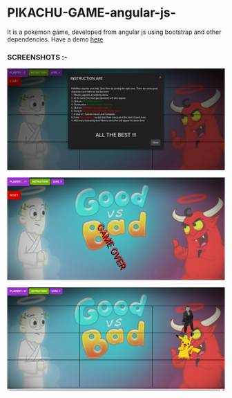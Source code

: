 # PIKACHU-GAME-angular-js-
It is a pokemon game, developed from angular js using bootstrap and other dependencies. 
Have a demo [here](https://pikachu-game-angular-js.firebaseapp.com/)
### SCREENSHOTS :-

<P>
    <img src="screenshots/image1.png" alt="game-screenshot-1">
</P>

<p>
    <img src="screenshots/image2.png" alt="game-screenshot-2">
</p>

<p>
    <img src="screenshots/image3.png" alt="game-screenshot-3">
</p>
